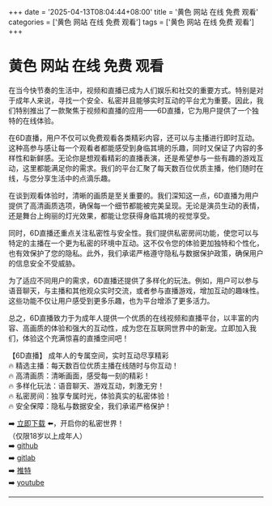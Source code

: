 +++
date = '2025-04-13T08:04:44+08:00'
title = '黄色 网站 在线 免费 观看'
categories = ['黄色 网站 在线 免费 观看']
tags = ['黄色 网站 在线 免费 观看']
+++

# 黄色 网站 在线 免费 观看

在当今快节奏的生活中，视频和直播已成为人们娱乐和社交的重要方式。特别是对于成年人来说，寻找一个安全、私密并且能够实时互动的平台尤为重要。因此，我们特别推出了一款聚焦于视频和直播的应用——6D直播，它为用户提供了一个独特的在线体验。

在6D直播，用户不仅可以免费观看各类精彩内容，还可以与主播进行即时互动。这种高参与感让每一个观看者都能感受到身临其境的乐趣，同时又保证了内容的多样性和新鲜感。无论你是想观看精彩的直播表演，还是希望参与一些有趣的游戏互动，这里都能满足你的需求。我们的平台汇聚了每天数百位优质主播，他们随时在线，与您分享生活中的点滴乐趣。

在谈到观看体验时，清晰的画质是至关重要的。我们深知这一点，6D直播为用户提供了高清画质选项，确保每一个细节都能被完美呈现。无论是演员生动的表情，还是舞台上绚丽的灯光效果，都能让您获得身临其境的视觉享受。

同时，6D直播还重点关注私密性与安全性。我们提供私密房间功能，使您可以与特定的主播在一个更为私密的环境中互动。这不仅令您的体验更加独特和个性化，也有效保护了您的隐私。此外，我们承诺严格遵守隐私与数据保护政策，确保用户的信息安全不受威胁。

为了适应不同用户的需求，6D直播还提供了多样化的玩法。例如，用户可以参与语音聊天，与主播和其他观众实时交流，或者参与直播游戏，增加互动的趣味性。这些功能不仅让用户感受到更多乐趣，也为平台增添了更多活力。

总之，6D直播致力于为成年人提供一个优质的在线视频和直播平台，以丰富的内容、高画质的体验和强大的互动性，成为您在互联网世界中的新宠。立即加入我们，体验这个充满惊喜的直播空间吧！

【6D直播】
成年人的专属空间，实时互动尽享精彩  
🔥 精选主播：每天数百位优质主播在线随时与你互动！  
🔥 高清画质：清晰画面，感受每一刻的精彩！  
🔥 多样化玩法：语音聊天、游戏互动，刺激无穷！  
🔥 私密房间：独享专属时光，体验真实的私密体验！  
🔥 安全保障：隐私与数据安全，我们承诺严格保护！  

➡️ [立即下载](https://down123.s3.ap-east-1.amazonaws.com/down/down.html?channelCode=blog) ⬅️，开启你的私密世界！  
（仅限18岁以上成年人）  
➡️ [github](https://aldult-live.github.io/)  
➡️ [gitlab](https://seo-09598d.gitlab.io/)  
➡️ [推特](https://x.com/wegame33)  
➡️ [youtube](https://www.youtube.com/@6Dlive)

---
